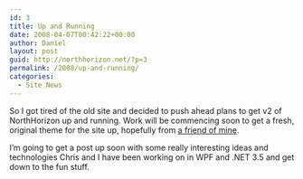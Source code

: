 ```yaml
---
id: 3
title: Up and Running
date: 2008-04-07T00:42:22+00:00
author: Daniel
layout: post
guid: http://northhorizon.net/?p=3
permalink: /2008/up-and-running/
categories:
  - Site News
---
```

So I got tired of the old site and decided to push ahead plans to get v2 of NorthHorizon up and running. Work will be commencing soon to get a fresh, original theme for the site up, hopefully from [a friend of mine](http://inversesip.com).

I&#8217;m going to get a post up soon with some really interesting ideas and technologies Chris and I have been working on in WPF and .NET 3.5 and get down to the fun stuff.